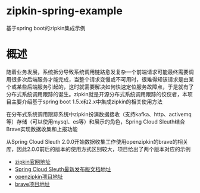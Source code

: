# zipkin-spring-example
基于spring boot的zipkin集成示例

# 概述
随着业务发展，系统拆分导致系统调用链路愈发复杂一个前端请求可能最终需要调用很多次后端服务才能完成，当整个请求变慢或不可用时，很难得知该请求是由某个或某些后端服务引起的，这时就需要解决如何快速定位服务故障点，于是就有了分布式系统调用跟踪的诞生。zipkin就是开源分布式系统调用跟踪的佼佼者，本项目主要介绍基于spring boot 1.5.x和2.x中集成zipkin的相关使用方法

在分布式系统调用跟踪系统中zipkin扮演数据接收（支持kafka、http、activemq等）存储（可以使用mysql、es等）和展示的角色，Spring Cloud Sleuth结合Brave实现数据收集和上报功能

从Spring Cloud Sleuth 2.0.0开始数据收集工作使用openzipkin的brave的相关库，因此2.0.0前后的版本的使用方式区别较大，项目给出了两个版本对应的示例

- [zipkin官网地址](https://zipkin.io/)
- [Spring Cloud Sleuth最新发布版文档地址](https://cloud.spring.io/spring-cloud-static/spring-cloud-sleuth/2.1.0.RELEASE/single/spring-cloud-sleuth.html)
- [openzipkin项目地址](https://github.com/openzipkin)
- [brave项目地址](https://github.com/openzipkin/brave)
